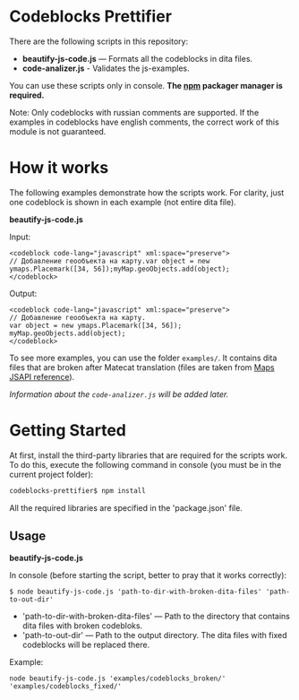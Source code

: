 # Сodeblocks Prettifier

There are the following scripts in this repository:

- **beautify-js-code.js** — Formats all the codeblocks in dita files.
- **code-analizer.js** - Validates the js-examples.

You can use these scripts only in console. **The [npm](https://nodejs.org/en/download/package-manager/) packager manager is required.**

Note: Only codeblocks with russian comments are supported. If the examples in codeblocks have english comments, the correct work of this module is not guaranteed.

# How it works

The following examples demonstrate how the scripts work. For clarity, just one codeblock is shown in each example (not entire dita file).

**beautify-js-code.js**

Input:

```
<codeblock code-lang="javascript" xml:space="preserve">
// Добавление геообъекта на карту.var object = new ymaps.Placemark([34, 56]);myMap.geoObjects.add(object);
</codeblock>
```

Output:

```
<codeblock code-lang="javascript" xml:space="preserve">
// Добавление геообъекта на карту.
var object = new ymaps.Placemark([34, 56]);
myMap.geoObjects.add(object);
</codeblock>
```

To see more examples, you can use the folder `examples/`. It contains dita files that are broken after Matecat translation (files are taken from [Maps JSAPI reference](https://tech.yandex.ru/maps/doc/jsapi/2.1/ref/reference/Balloon-docpage/)).

_Information about the `code-analizer.js` will be added later._

# Getting Started

At first, install the third-party libraries that are required for the scripts work. To do this, execute the following command in console (you must be in the current project folder):

``` bash
codeblocks-prettifier$ npm install
```

All the required libraries are specified in the 'package.json' file.

## Usage

**beautify-js-code.js**

In console (before starting the script, better to pray that it works correctly):

```
$ node beautify-js-code.js 'path-to-dir-with-broken-dita-files' 'path-to-out-dir'
```

- 'path-to-dir-with-broken-dita-files' — Path to the directory that contains dita files with broken codebloks.
- 'path-to-out-dir' — Path to the output directory. The dita files with fixed codeblocks will be replaced there.

Example:

```
node beautify-js-code.js 'examples/codeblocks_broken/' 'examples/codeblocks_fixed/'
```
